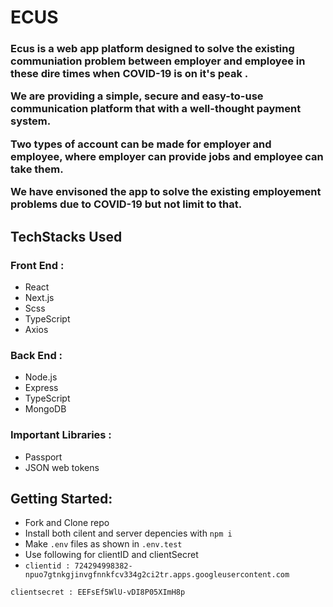 # ECUS

<h3><p>Ecus is a web app platform designed to solve the existing communiation problem between employer and employee in these dire times when COVID-19 is on it's peak .</p>

<p>We are providing a simple, secure and easy-to-use communication platform that with a well-thought payment system.</p>

<p>Two types of account can be made for employer and employee, where employer can provide jobs and employee can take them.</p>

<p>We have envisoned the app to solve the existing employement problems due to COVID-19 but not limit to that.</p>

## TechStacks Used

### Front End :

- React
- Next.js
- Scss
- TypeScript
- Axios

### Back End :

- Node.js
- Express
- TypeScript
- MongoDB

### Important Libraries :

- Passport
- JSON web tokens

## Getting Started:

- Fork and Clone repo
- Install both cilent and server depencies with `npm i`
- Make `.env` files as shown in `.env.test`
- Use following for clientID and clientSecret
- `clientid : 724294998382-npuo7gtnkgjinvgfnnkfcv334g2ci2tr.apps.googleusercontent.com`

`clientsecret : EEFsEf5WlU-vDI8P05XImH8p`
